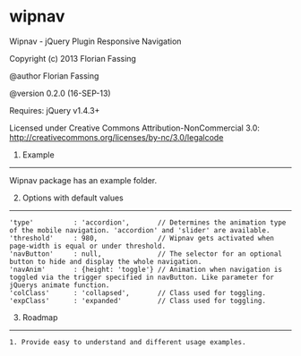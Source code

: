 wipnav
======

Wipnav - jQuery Plugin
Responsive Navigation

Copyright (c) 2013 Florian Fassing

@author Florian Fassing

@version 0.2.0 (16-SEP-13)

Requires: jQuery v1.4.3+

Licensed under Creative Commons Attribution-NonCommercial 3.0:
http://creativecommons.org/licenses/by-nc/3.0/legalcode




1. Example
----------

Wipnav package has an example folder.


2. Options with default values
------------------------------

    'type'          : 'accordion',       // Determines the animation type of the mobile navigation. 'accordion' and 'slider' are available.
    'threshold'     : 980,               // Wipnav gets activated when page-width is equal or under threshold.
    'navButton'     : null,              // The selector for an optional button to hide and display the whole navigation.
    'navAnim'       : {height: 'toggle'} // Animation when navigation is toggled via the trigger specified in navButton. Like parameter for jQuerys animate function.
    'colClass'      : 'collapsed',       // Class used for toggling.
    'expClass'      : 'expanded'         // Class used for toggling.


3. Roadmap
----------

	1. Provide easy to understand and different usage examples.


